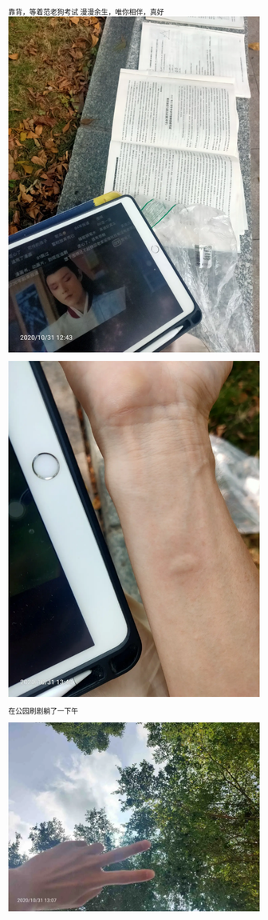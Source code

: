 靠背，等着范老狗考试
漫漫余生，唯你相伴，真好
![](../img/6904315-9150a6462bb16731.jpg)


![](../img/6904315-766dabb96b6c627c.jpg)


在公园刷剧躺了一下午

![](../img/6904315-f3baf309d0ce7105.jpg)
